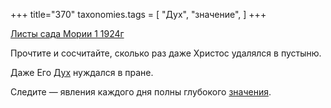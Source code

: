 +++
title="370"
taxonomies.tags = [
 "Дух",
 "значение",
]
+++

[Листы сада Мории 1 1924г](/agni/1924)

Прочтите и сосчитайте, сколько раз даже Христос удалялся в пустыню.   

Даже Его [Дух](/tags/Дух) нуждался в пране.   

Следите — явления каждого дня полны глубокого [значения](/tags/значение).   

